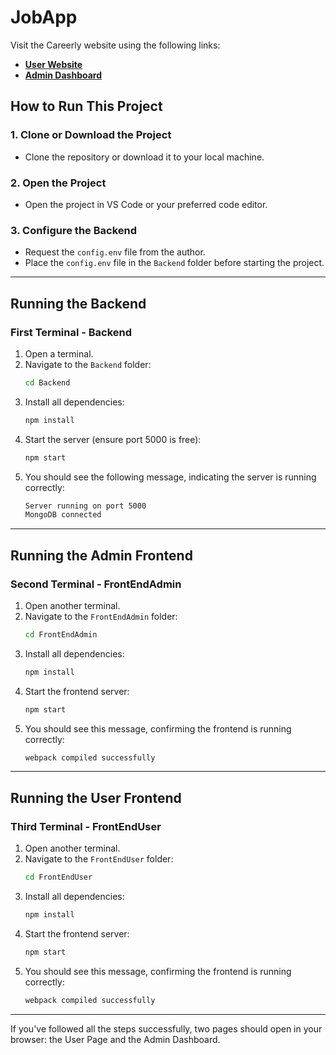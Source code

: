 # JobApp

Visit the Careerly website using the following links:

- **[User Website](https://job-app-user-nm3o61dgf-munibs-projects.vercel.app/)**
- **[Admin Dashboard](https://job-app-admin.vercel.app/)**


## How to Run This Project

### 1. Clone or Download the Project

- Clone the repository or download it to your local machine.

### 2. Open the Project

- Open the project in VS Code or your preferred code editor.

### 3. Configure the Backend

- Request the `config.env` file from the author.
- Place the `config.env` file in the `Backend` folder before starting the project.

---

## Running the Backend

### First Terminal - Backend

1. Open a terminal.
2. Navigate to the `Backend` folder:
    ```bash
    cd Backend
    ```
3. Install all dependencies:
    ```bash
    npm install
    ```
4. Start the server (ensure port 5000 is free):
    ```bash
    npm start
    ```
5. You should see the following message, indicating the server is running correctly:
    ```bash
    Server running on port 5000
    MongoDB connected
    ```

---

## Running the Admin Frontend

### Second Terminal - FrontEndAdmin

1. Open another terminal.
2. Navigate to the `FrontEndAdmin` folder:
    ```bash
    cd FrontEndAdmin
    ```
3. Install all dependencies:
    ```bash
    npm install
    ```
4. Start the frontend server:
    ```bash
    npm start
    ```
5. You should see this message, confirming the frontend is running correctly:
    ```bash
    webpack compiled successfully
    ```

---

## Running the User Frontend

### Third Terminal - FrontEndUser

1. Open another terminal.
2. Navigate to the `FrontEndUser` folder:
    ```bash
    cd FrontEndUser
    ```
3. Install all dependencies:
    ```bash
    npm install
    ```
4. Start the frontend server:
    ```bash
    npm start
    ```
5. You should see this message, confirming the frontend is running correctly:
    ```bash
    webpack compiled successfully
    ```

---

If you've followed all the steps successfully, two pages should open in your browser: the User Page and the Admin Dashboard.


